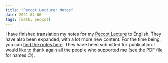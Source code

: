 ```yaml
---
title: "Peccot Lecture: Notes"
date: 2021-04-06
tags: [math, peccot]
---
```


I have finished translation my notes for my [Peccot Lecture](/class/peccot) to English.
They have also been expanded, with a lot more new content.
For the time being, you can [find the notes here](/research/peccot).
They have been submitted for publication.
I would like to thank again all the people who supported me (see the PDF file for names 😉).
